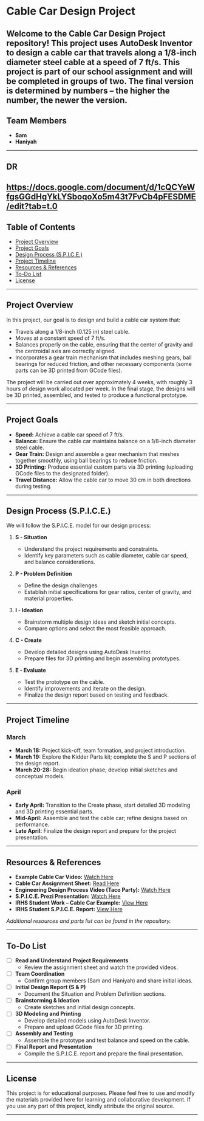 # Cable Car Design Project

Welcome to the Cable Car Design Project repository! This project uses AutoDesk Inventor to design a cable car that travels along a 1/8-inch diameter steel cable at a speed of 7 ft/s. This project is part of our school assignment and will be completed in groups of two.
The final version is determined by numbers – the higher the number, the newer the version.
---

## Team Members

- **Sam**
- **Haniyah**

---


## DR
https://docs.google.com/document/d/1cQCYeWfgsGGdHgYkLYSboqoXo5m43t7FvCb4pFESDME/edit?tab=t.0
---


## Table of Contents

- [Project Overview](#project-overview)
- [Project Goals](#project-goals)
- [Design Process (S.P.I.C.E.)](#design-process-spice)
- [Project Timeline](#project-timeline)
- [Resources & References](#resources--references)
- [To-Do List](#to-do-list)
- [License](#license)

---

## Project Overview

In this project, our goal is to design and build a cable car system that:
- Travels along a 1/8-inch (0.125 in) steel cable.
- Moves at a constant speed of 7 ft/s.
- Balances properly on the cable, ensuring that the center of gravity and the centroidal axis are correctly aligned.
- Incorporates a gear train mechanism that includes meshing gears, ball bearings for reduced friction, and other necessary components (some parts can be 3D printed from GCode files).

The project will be carried out over approximately 4 weeks, with roughly 3 hours of design work allocated per week. In the final stage, the designs will be 3D printed, assembled, and tested to produce a functional prototype.

---

## Project Goals

- **Speed:** Achieve a cable car speed of 7 ft/s.
- **Balance:** Ensure the cable car maintains balance on a 1/8-inch diameter steel cable.
- **Gear Train:** Design and assemble a gear mechanism that meshes together smoothly, using ball bearings to reduce friction.
- **3D Printing:** Produce essential custom parts via 3D printing (uploading GCode files to the designated folder).
- **Travel Distance:** Allow the cable car to move 30 cm in both directions during testing.

---

## Design Process (S.P.I.C.E.)

We will follow the S.P.I.C.E. model for our design process:

1. **S - Situation**  
   - Understand the project requirements and constraints.
   - Identify key parameters such as cable diameter, cable car speed, and balance considerations.

2. **P - Problem Definition**  
   - Define the design challenges.
   - Establish initial specifications for gear ratios, center of gravity, and material properties.

3. **I - Ideation**  
   - Brainstorm multiple design ideas and sketch initial concepts.
   - Compare options and select the most feasible approach.

4. **C - Create**  
   - Develop detailed designs using AutoDesk Inventor.
   - Prepare files for 3D printing and begin assembling prototypes.

5. **E - Evaluate**  
   - Test the prototype on the cable.
   - Identify improvements and iterate on the design.
   - Finalize the design report based on testing and feedback.

---

## Project Timeline

### March

- **March 18:** Project kick-off, team formation, and project introduction.
- **March 19:** Explore the Kidder Parts kit; complete the S and P sections of the design report.
- **March 20-28:** Begin ideation phase; develop initial sketches and conceptual models.

### April

- **Early April:** Transition to the Create phase, start detailed 3D modeling and 3D printing essential parts.
- **Mid-April:** Assemble and test the cable car; refine designs based on performance.
- **Late April:** Finalize the design report and prepare for the project presentation.

---

## Resources & References

- **Example Cable Car Video:** [Watch Here](#)
- **Cable Car Assignment Sheet:** [Read Here](#)
- **Engineering Design Process Video (Taco Party):** [Watch Here](#)
- **S.P.I.C.E. Prezi Presentation:** [Watch Here](#)
- **IRHS Student Work – Cable Car Example:** [View Here](#)
- **IRHS Student S.P.I.C.E. Report:** [View Here](#)

*Additional resources and parts list can be found in the repository.*

---

## To-Do List

- [ ] **Read and Understand Project Requirements**
  - Review the assignment sheet and watch the provided videos.
- [ ] **Team Coordination**
  - Confirm group members (Sam and Haniyah) and share initial ideas.
- [ ] **Initial Design Report (S & P)**
  - Document the Situation and Problem Definition sections.
- [ ] **Brainstorming & Ideation**
  - Create sketches and initial design concepts.
- [ ] **3D Modeling and Printing**
  - Develop detailed models using AutoDesk Inventor.
  - Prepare and upload GCode files for 3D printing.
- [ ] **Assembly and Testing**
  - Assemble the prototype and test balance and speed on the cable.
- [ ] **Final Report and Presentation**
  - Compile the S.P.I.C.E. report and prepare the final presentation.

---

## License

This project is for educational purposes. Please feel free to use and modify the materials provided here for learning and collaborative development. If you use any part of this project, kindly attribute the original source.

---


